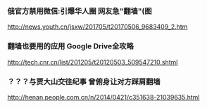 ### 俄官方禁用微信:引爆华人圈 网友急"翻墙"(图
http://news.youth.cn/jsxw/201705/t20170506_9683409_2.htm
### 翻墙也要用的应用 Google Drive全攻略
http://tech.cnr.cn/list/201205/t20120503_509547210.shtml
### ？？？与贾大山交往纪事 曾俯身让对方踩肩翻墙
http://henan.people.com.cn/n/2014/0421/c351638-21039635.html